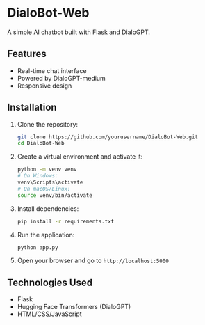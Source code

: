 # DialoBot-Web

A simple AI chatbot built with Flask and DialoGPT.

## Features
- Real-time chat interface
- Powered by DialoGPT-medium
- Responsive design

## Installation
1. Clone the repository:
   ```bash
   git clone https://github.com/yourusername/DialoBot-Web.git
   cd DialoBot-Web
   ```
2. Create a virtual environment and activate it:
   ```bash
   python -m venv venv
   # On Windows:
   venv\Scripts\activate
   # On macOS/Linux:
   source venv/bin/activate
   ```
3. Install dependencies:
   ```bash
   pip install -r requirements.txt
   ```
4. Run the application:
   ```bash
   python app.py
   ```
5. Open your browser and go to `http://localhost:5000`

## Technologies Used
- Flask
- Hugging Face Transformers (DialoGPT)
- HTML/CSS/JavaScript
